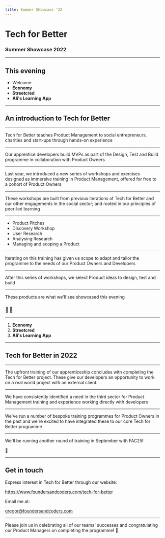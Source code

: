 ```yaml
---
title: Summer Showcase '22
---
```


# Tech for Better

### Summer Showcase 2022

---

## This evening

- Welcome
- **Economy**
- **Streetcred**
- **Ali's Learning App**

---

## An introduction to Tech for Better

---

Tech for Better teaches Product Management to social entrepreneurs, charities and start-ups through hands-on experience

---

Our apprentice developers build MVPs as part of the Design, Test and Build programme in collaboration with Product Owners

---

Last year, we introduced a new series of workshops and exercises designed as immersive training in Product Management, offered for free to a cohort of Product Owners

---

These workshops are built from previous iterations of Tech for Better and our other engagements in the social sector; and rooted in our principles of peer-led learning

---

- Product Pitches
- Discovery Workshop
- User Research
- Analysing Research
- Managing and scoping a Product

---

Iterating on this training has given us scope to adapt and tailor the programme to the needs of our Product Owners and Developers

---

After this series of workshops, we select Product ideas to design, test and build

---

These products are what we'll see showcased this evening

### 🎥 🍿

---

1. **Economy**
1. **Streetcred**
1. **Ali's Learning App**

---

## Tech for Better in 2022

---

The upfront training of our apprenticeship concludes with completing the Tech for Better project. These give our developers an opportunity to work on a real world project with an external client.

---

We have consistently identified a need in the third sector for Product Management training and experience working directly with developers

---

We've run a number of bespoke training programmes for Product Owners in the past and we're excited to have integrated these to our core Tech for Better programme

---

We'll be running another round of training in September with FAC25!

🌱

---

## Get in touch

Express interest in Tech for Better through our website:

https://www.foundersandcoders.com/tech-for-better

Email me at:

gregor@foundersandcoders.com

---

Please join us in celebrating all of our teams' successes and congratulating our Product Managers on completing the programme! 🎉
